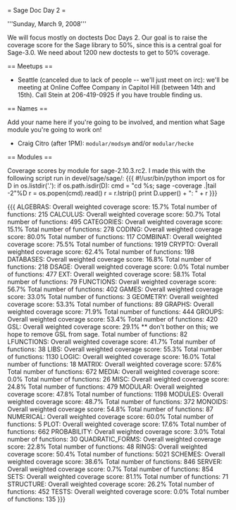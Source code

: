 = Sage Doc Day 2 =

'''Sunday, March 9, 2008'''

We will focus mostly on doctests Doc Days 2.   Our goal is to raise the coverage score for the Sage library to 50%, since this is a central goal for Sage-3.0.   We need about 1200 new doctests to get to 50% coverage.

== Meetups ==



 * Seattle (canceled due to lack of people -- we'll just meet on irc): we'll be meeting at Online Coffee Company in Capitol Hill (between 14th and 15th).  Call Stein at 206-419-0925 if you have trouble finding us.   



== Names ==

Add your name here if you're going to be involved, and mention what Sage module you're going to work on!

 * Craig Citro (after 1PM): `modular/modsym` and/or `modular/hecke`

== Modules ==

Coverage scores by module for sage-2.10.3.rc2.  I made this with the following
script run in devel/sage/sage/:
{{{
#!/usr/bin/python
import os
for D in os.listdir('.'):
    if os.path.isdir(D):
        cmd = "cd %s; sage -coverage .|tail -2"%D
        r = os.popen(cmd).read()
        r = r.lstrip()
        print D.upper() + ": " + r
}}}

{{{
ALGEBRAS: Overall weighted coverage score:  15.7%
Total number of functions:  215
CALCULUS: Overall weighted coverage score:  50.7%
Total number of functions:  495
CATEGORIES: Overall weighted coverage score:  15.1%
Total number of functions:  278
CODING: Overall weighted coverage score:  80.0%
Total number of functions:  117
COMBINAT: Overall weighted coverage score:  75.5%
Total number of functions:  1919
CRYPTO: Overall weighted coverage score:  62.4%
Total number of functions:  198
DATABASES: Overall weighted coverage score:  16.8%
Total number of functions:  218
DSAGE: Overall weighted coverage score:  0.0%
Total number of functions:  477
EXT: Overall weighted coverage score:  58.1%
Total number of functions:  79
FUNCTIONS: Overall weighted coverage score:  56.7%
Total number of functions:  402
GAMES: Overall weighted coverage score:  33.0%
Total number of functions:  3
GEOMETRY: Overall weighted coverage score:  53.3%
Total number of functions:  89
GRAPHS: Overall weighted coverage score:  71.9%
Total number of functions:  444
GROUPS: Overall weighted coverage score:  53.4%
Total number of functions:  420
GSL: Overall weighted coverage score:  29.1%    ** don't bother on this; we hope to remove GSL from sage. 
Total number of functions:  82
LFUNCTIONS: Overall weighted coverage score:  41.7%
Total number of functions:  38
LIBS: Overall weighted coverage score:  55.3%
Total number of functions:  1130
LOGIC: Overall weighted coverage score:  16.0%
Total number of functions:  18
MATRIX: Overall weighted coverage score:  57.6%
Total number of functions:  672
MEDIA: Overall weighted coverage score:  0.0%
Total number of functions:  26
MISC: Overall weighted coverage score:  24.8%
Total number of functions:  479
MODULAR: Overall weighted coverage score:  47.8%
Total number of functions:  1198
MODULES: Overall weighted coverage score:  48.7%
Total number of functions:  372
MONOIDS: Overall weighted coverage score:  54.8%
Total number of functions:  87
NUMERICAL: Overall weighted coverage score:  60.0%
Total number of functions:  5
PLOT: Overall weighted coverage score:  17.6%
Total number of functions:  662
PROBABILITY: Overall weighted coverage score:  3.0%
Total number of functions:  30
QUADRATIC_FORMS: Overall weighted coverage score:  22.8%
Total number of functions:  48
RINGS: Overall weighted coverage score:  50.4%
Total number of functions:  5021
SCHEMES: Overall weighted coverage score:  38.6%
Total number of functions:  846
SERVER: Overall weighted coverage score:  0.7%
Total number of functions:  854
SETS: Overall weighted coverage score:  81.1%
Total number of functions:  71
STRUCTURE: Overall weighted coverage score:  26.2%
Total number of functions:  452
TESTS: Overall weighted coverage score:  0.0%
Total number of functions:  135
}}}
